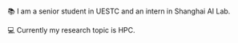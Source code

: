 📚 I am a senior student in UESTC and an intern in Shanghai AI Lab.

💻 Currently my research topic is HPC. 

